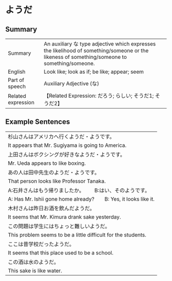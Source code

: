 # ようだ

## Summary

<table><tr>   <td>Summary</td>   <td>An auxiliary な type adjective which expresses the likelihood of something/someone or the likeness of something/someone to something/someone.</td></tr><tr>   <td>English</td>   <td>Look like; look as if; be like; appear; seem</td></tr><tr>   <td>Part of speech</td>   <td>Auxiliary Adjective (な)</td></tr><tr>   <td>Related expression</td>   <td>【Related Expression: だろう; らしい; そうだ1; そうだ2】</td></tr></table>

## Example Sentences

<table><tr><td>杉山さんはアメリカへ行くようだ・ようです。</td></tr><tr><td>It appears that Mr. Sugiyama is going to America.</td></tr><tr><td>上田さんはボクシングが好きなようだ・ようです。</td></tr><tr><td>Mr. Ueda appears to like boxing.</td></tr><tr><td>あの人は田中先生のようだ・ようです。</td></tr><tr><td>That person looks like Professor Tanaka.</td></tr><tr><td>A:石井さんはもう帰りましたか。  B:はい、そのようです。</td></tr><tr><td>A: Has Mr. Ishii gone home already?&emsp;&emsp;B: Yes, it looks like it.</td></tr><tr><td>木村さんは昨日お酒を飲んだようだ。</td></tr><tr><td>It seems that Mr. Kimura drank sake yesterday.</td></tr><tr><td>この問題は学生にはちょっと難しいようだ。</td></tr><tr><td>This problem seems to be a little difficult for the students.</td></tr><tr><td>ここは昔学校だったようだ。</td></tr><tr><td>It seems that this place used to be a school.</td></tr><tr><td>この酒は水のようだ。</td></tr><tr><td>This sake is like water.</td></tr></table>

